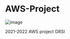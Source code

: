 # AWS-Project
![image](https://user-images.githubusercontent.com/99334090/154165152-0e639754-8c1d-4e64-be46-3130f3f815c4.png)

2021-2022 AWS project GRSI
